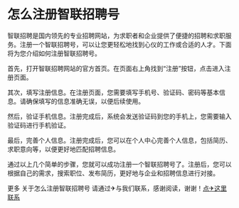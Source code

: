 # 怎么注册智联招聘号

智联招聘是国内领先的专业招聘网站，为求职者和企业提供了便捷的招聘和求职服务。注册一个智联招聘号，可以让您更轻松地找到心仪的工作或合适的人才。下面将为您介绍如何注册智联招聘号。

首先，打开智联招聘网站的官方首页。在页面右上角找到“注册”按钮，点击进入注册页面。

其次，填写注册信息。在注册页面，您需要填写手机号、验证码、密码等基本信息。请确保填写的信息准确无误，以便后续使用。

然后，验证手机信息。注册完成后，系统会发送验证码到您的手机上，您需要输入验证码进行手机验证。

最后，完善个人信息。注册完成后，您可以在个人中心完善个人信息，包括简历、求职意向等，以便更好地匹配招聘信息。

通过以上几个简单的步骤，您就可以成功注册一个智联招聘号了。注册后，您可以根据自己的需求，搜索职位、发布简历，更好地与企业和招聘信息进行对接。

更多 关于怎么注册智联招聘号 请通过✈与我们联系，感谢阅读，谢谢！[点✈这里联系](https://b.k02.cc)